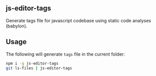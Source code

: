js-editor-tags
-------

Generate tags file for javascript codebase using static code analyses (babylon).

## Usage

The following will generate `tags` file in the current folder:

```bash
npm i -g js-editor-tags
git ls-files | js-editor-tags
```
